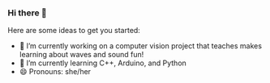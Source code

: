 ### Hi there 👋


Here are some ideas to get you started:

- 🔭 I’m currently working on a computer vision project that teaches makes learning about waves and sound fun!
- 🌱 I’m currently learning C++, Arduino, and Python
- 😄 Pronouns: she/her

